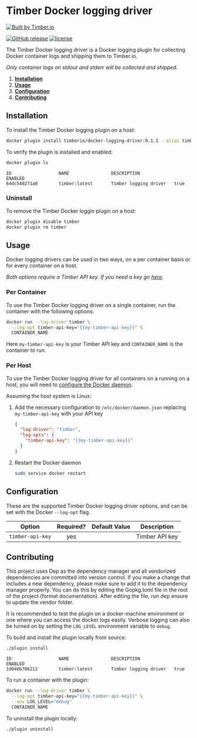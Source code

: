 # Timber Docker logging driver

[![Built by Timber.io](https://res.cloudinary.com/timber/image/upload/v1503615886/built_by_timber_wide.png)](https://timber.io/?utm_source=github&utm_campaign=timberio%2Fagent)

[![GitHub release](https://img.shields.io/github/release/timberio/timber-docker-logging-driver.svg)](https://github.com/timberio/timber-docker-logging-driver/releases/latest)
[![license](https://img.shields.io/github/license/timberio/timber-docker-logging-driver.svg)](https://github.com/timberio/timber-docker-logging-driver/blob/master/LICENSE)

The Timber Docker logging driver is a Docker logging plugin for collecting Docker container logs and shipping them to
Timber.io.

_Only container logs on stdout and stderr will be collected and shipped._

1. [**Installation**](#installation)
1. [**Usage**](#usage)
1. [**Configuration**](#configuration)
1. [**Contributing**](#contributing)

## Installation

To install the Timber Docker logging plugin on a host:

```bash
docker plugin install timberio/docker-logging-driver:0.1.1 --alias timber
```

To verify the plugin is installed and enabled:

```bash
docker plugin ls
```

```text
ID                  NAME                DESCRIPTION             ENABLED
64dc540271a0        timber:latest       Timber logging driver   true
```

### Uninstall

To remove the Timber Docker loggin plugin on a host:

```bash
docker plugin disable timber
docker plugin rm timber
```

## Usage

Docker logging drivers can be used in two ways, on a per container basis or for every container on a host.

_Both options require a Timber API key.
If you need a key go [here](https://docs.timber.io/app/applications/obtaining-your-api-key/)._

### Per Container

To use the Timber Docker logging driver on a single container, run the container with the following options:

```bash
docker run --log-driver timber \
  --log-opt timber-api-key="{{my-timber-api-key}}" \
  CONTAINER_NAME
```

Here `my-timber-api-key` is your Timber API key and `CONTAINER_NAME` is the container to run.

### Per Host

To use the Timber Docker logging driver for all containers on a running on a host, you will need to [configure the
Docker daemon](https://docs.docker.com/engine/reference/commandline/dockerd/#daemon-configuration-file).

Assuming the host system is Linux:

1. Add the necessary configuration to `/etc/docker/daemon.json` replacing `my-timber-api-key` with your API key

    ```json
    {
      "log-driver": "timber",
      "log-opts": {
        "timber-api-key": "{{my-timber-api-key}}"
      }
    }
    ```

1. Restart the Docker daemon

    ```bash
    sudo service docker restart
    ```

## Configuration

These are the supported Timber Docker logging driver options, and can be set with the Docker `--log-opt` flag.

| Option          | Required? | Default Value | Description    |
| --------------- | :-------: | :-----------: | -------------- |
| `timber-api-key`| yes       |               | Timber API key |

## Contributing

This project uses Dep as the dependency manager and all vendorized dependencies are committed into version control.
If you make a change that includes a new dependency, please make sure to add it to the dependency manager properly. You
can do this by editing the Gopkg.toml file in the root of the project (format documentation). After editing the file,
run dep ensure to update the vendor folder.

It is recommended to test the plugin on a docker-machine environment or one where you can access the docker logs easily.
Verbose logging can also be turned on by setting the `LOG_LEVEL` environment variable to `debug`.

To build and install the plugin locally from source:

```bash
./plugin install
```

```text
ID                  NAME                DESCRIPTION             ENABLED
1d046b706212        timber:latest       Timber logging driver   true
```

To run a container with the plugin:

```bash
docker run --log-driver timber \
  --log-opt timber-api-key="{{my-timber-api-key}}" \
  --env LOG_LEVEL="debug"
  CONTAINER_NAME
```

To uninstall the plugin locally:

```bash
./plugin uninstall
```
